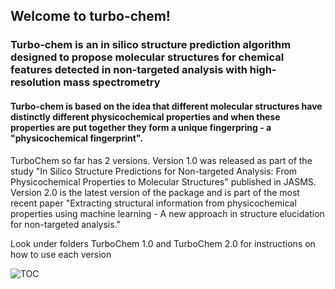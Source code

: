 ## Welcome to turbo-chem!
### Turbo-chem is an in silico structure prediction algorithm designed to propose molecular structures for chemical features detected  in non-targeted analysis with high-resolution mass spectrometry
#### Turbo-chem is based on the idea that different molecular structures have distinctly different physicochemical properties and when these properties are put together they form a unique fingerpring - a "physicochemical fingerprint".

TurboChem so far has 2 versions. Version 1.0 was released as part of the study "In Silico Structure Predictions for Non-targeted Analysis: From Physicochemical Properties to Molecular Structures" published in JASMS. Version 2.0 is the latest version of the package and is part of the most recent paper "Extracting structural information from physicochemical properties using machine learning - A new approach in structure elucidation for non-targeted analysis." 

Look under folders TurboChem 1.0 and TurboChem 2.0 for instructions on how to use each version

![TOC](https://user-images.githubusercontent.com/56902317/233698843-7cc79273-4570-46fc-8e36-5dfaefba13c6.png)
